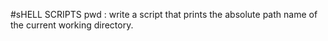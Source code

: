 #sHELL SCRIPTS
pwd : write a script that prints the absolute path name of the current working directory.
